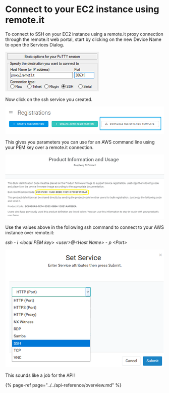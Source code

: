 # Connect to your EC2 instance using remote.it

To connect to SSH on your EC2 instance using a remote.it proxy connection through the remote.it web portal, start by clicking on the new Device Name to open the Services Dialog.

![](../../.gitbook/assets/image%20%2818%29.png)

Now click on the ssh service you created.

![](../../.gitbook/assets/image%20%28281%29.png)

This gives you parameters you can use for an AWS command line using your PEM key over a remote.it connection.

![](../../.gitbook/assets/image%20%28199%29.png)

Use the values above in the following ssh command to connect to your AWS instance over remote.it:

_ssh - i &lt;local PEM key&gt; &lt;user&gt;@&lt;Host Name&gt; - p &lt;Port&gt;_

![](../../.gitbook/assets/image%20%28390%29.png)

This sounds like a job for the API!

{% page-ref page="../../api-reference/overview.md" %}

